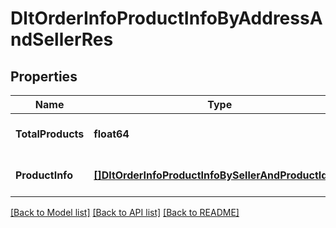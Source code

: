 # DltOrderInfoProductInfoByAddressAndSellerRes

## Properties
Name | Type | Description | Notes
------------ | ------------- | ------------- | -------------
**TotalProducts** | **float64** |  | [optional] [default to null]
**ProductInfo** | [**[]DltOrderInfoProductInfoBySellerAndProductIdRes**](dltOrderInfoProductInfoBySellerAndProductIdRes.md) |  | [optional] [default to null]

[[Back to Model list]](../README.md#documentation-for-models) [[Back to API list]](../README.md#documentation-for-api-endpoints) [[Back to README]](../README.md)

